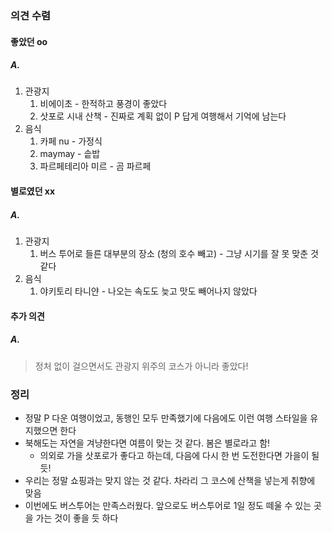 ### 의견 수렴
#### 좋았던 oo
##### A.
1. 관광지
	1. 비에이초 - 한적하고 풍경이 좋았다
	2. 삿포로 시내 산책 - 진짜로 계획 없이 P 답게 여행해서 기억에 남는다
2. 음식
	1. 카페 nu - 가정식
	2. maymay - 솥밥
	3. 파르페테리아 미르 - 곰 파르페
#### 별로였던 xx
##### A.
1. 관광지
	1. 버스 투어로 들른 대부분의 장소 (청의 호수 빼고) - 그냥 시기를 잘 못 맞춘 것 같다
2. 음식
	1. 야키토리 타니얀 - 나오는 속도도 늦고 맛도 빼어나지 않았다
#### 추가 의견
##### A.
> 정처 없이 걸으면서도 관광지 위주의 코스가 아니라 좋았다!
### 정리
- 정말 P 다운 여행이었고, 동행인 모두 만족했기에 다음에도 이런 여행 스타일을 유지했으면 한다
- 북해도는 자연을 겨냥한다면 여름이 맞는 것 같다. 봄은 별로라고 함!
	- 의외로 가을 삿포로가 좋다고 하는데, 다음에 다시 한 번 도전한다면 가을이 될 듯!
- 우리는 정말 쇼핑과는 맞지 않는 것 같다. 차라리 그 코스에 산책을 넣는게 취향에 맞음
- 이번에도 버스투어는 만족스러웠다. 앞으로도 버스투어로 1일 정도 떼울 수 있는 곳을 가는 것이 좋을 듯 하다